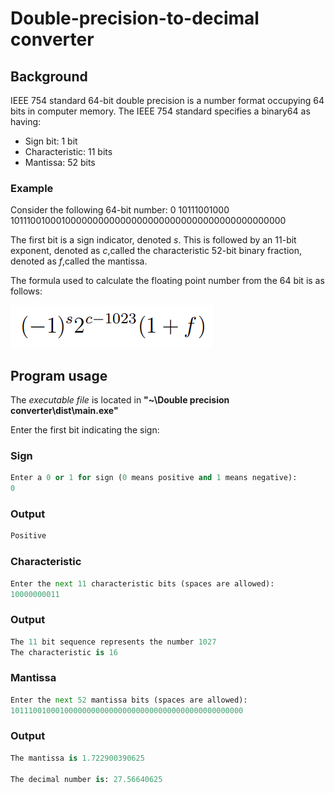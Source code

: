 # Double-precision-to-decimal converter

## Background
 IEEE 754 standard 64-bit double precision is a number format occupying  64 bits in computer memory.
 The IEEE 754 standard specifies a binary64 as having:

 - Sign bit: 1 bit
 - Characteristic: 11 bits
 - Mantissa: 52 bits

### Example
Consider the following 64-bit number:
0 10111001000 1011100100010000000000000000000000000000000000000000

The first bit is a sign indicator, denoted *s*.
This is followed by an 11-bit exponent, denoted as *c*,called the characteristic
52-bit binary fraction, denoted as *f*,called the mantissa.

The formula used to calculate the floating point number from the 64 bit is as follows:

![Math Expression](Images/IEEE_formula.png)

## Program usage
The *executable file* is located in **"~\Double precision converter\dist\main.exe"**

Enter the first bit indicating the sign:

### Sign
```Python
Enter a 0 or 1 for sign (0 means positive and 1 means negative):
0
```
### Output
```Python
Positive
```
### Characteristic
```Python
Enter the next 11 characteristic bits (spaces are allowed):
10000000011
```
### Output
```Python
The 11 bit sequence represents the number 1027
The characteristic is 16
```

### Mantissa
```Python
Enter the next 52 mantissa bits (spaces are allowed):
1011100100010000000000000000000000000000000000000000
```
 ### Output
 ```Python
The mantissa is 1.722900390625

The decimal number is: 27.56640625
```

